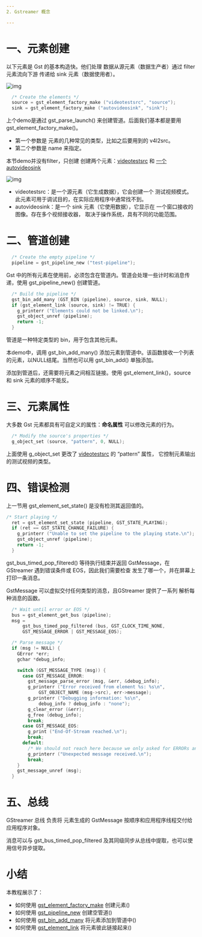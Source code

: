 ```yaml
---
2. Gstreamer 概念

---
```


# 一、元素创建

以下元素是 Gst 的基本构造快。他们处理 数据从源元素（数据生产者）通过 filter 元素流向下游 传递给 sink 元素（数据使用者）。

![img](https://gstreamer.freedesktop.org/documentation/tutorials/basic/images/figure-1.png)

```c
  /* Create the elements */
  source = gst_element_factory_make ("videotestsrc", "source");
  sink = gst_element_factory_make ("autovideosink", "sink");
```

上个demo是通过 gst_parse_launch() 来创建管道。后面我们基本都是要用 gst_element_factory_make()。

- 第一个参数是 元素的几种常见的类型，比如之后要用到的 v4l2src。
- 第二个参数是 name 来指定。

本节demo并没有filter，只创建 创建两个元素：[videotestsrc](https://gstreamer.freedesktop.org/documentation/videotestsrc/index.html#videotestsrc) 和 [一个 autovideosink](https://gstreamer.freedesktop.org/documentation/autodetect/autovideosink.html#autovideosink)

![img](https://gstreamer.freedesktop.org/documentation/tutorials/basic/images/basic-concepts-pipeline.png)

-  videotestsrc：是一个源元素（它生成数据），它会创建一个 测试视频模式。此元素可用于调试目的，在实际应用程序中通常找不到。
- autovideosink：是一个 sink 元素（它使用数据），它显示在 一个窗口接收的图像。存在多个视频接收器， 取决于操作系统，具有不同的功能范围。



# 二、管道创建

```c
  /* Create the empty pipeline */
  pipeline = gst_pipeline_new ("test-pipeline");
```

Gst 中的所有元素在使用前，必须包含在管道内。管道会处理一些计时和消息传递，使用 gst_pipeline_new() 创建管道。

```c
  /* Build the pipeline */
  gst_bin_add_many (GST_BIN (pipeline), source, sink, NULL);
  if (gst_element_link (source, sink) != TRUE) {
    g_printerr ("Elements could not be linked.\n");
    gst_object_unref (pipeline);
    return -1;
  }
```

管道是一种特定类型的 bin，用于包含其他元素。

本demo中，调用 gst_bin_add_many() 添加元素到管道中。该函数接收一个列表的元素，以NULL结尾。当然也可以用 gst_bin_add() 单独添加。

添加到管道后，还需要将元素之间相互链接。使用 gst_element_link()，source 和 sink 元素的顺序不能反。



# 三、元素属性

大多数 Gst 元素都具有可自定义的属性：**命名属性** 可以修改元素的行为。

```c
  /* Modify the source's properties */
  g_object_set (source, "pattern", 0, NULL);
```

上面使用 g_object_set 更改了 [videotestsrc](https://gstreamer.freedesktop.org/documentation/videotestsrc/index.html#videotestsrc) 的 “pattern” 属性， 它控制元素输出的测试视频的类型。



# 四、错误检测

上一节用 gst_element_set_state() 是没有检测其返回值的。

```c
/* Start playing */
  ret = gst_element_set_state (pipeline, GST_STATE_PLAYING);
  if (ret == GST_STATE_CHANGE_FAILURE) {
    g_printerr ("Unable to set the pipeline to the playing state.\n");
    gst_object_unref (pipeline);
    return -1;
  }
```

gst_bus_timed_pop_filtered() 等待执行结束并返回 GstMessage，在 GStreamer 遇到错误条件或 EOS，因此我们需要检查 发生了哪一个，并在屏幕上打印一条消息。

GstMessage 可以虚拟交付任何类型的消息，且GStreamer 提供了一系列 解析每种消息的函数。

```c
  /* Wait until error or EOS */
  bus = gst_element_get_bus (pipeline);
  msg =
      gst_bus_timed_pop_filtered (bus, GST_CLOCK_TIME_NONE,
      GST_MESSAGE_ERROR | GST_MESSAGE_EOS);

  /* Parse message */
  if (msg != NULL) {
    GError *err;
    gchar *debug_info;

    switch (GST_MESSAGE_TYPE (msg)) {
      case GST_MESSAGE_ERROR:
        gst_message_parse_error (msg, &err, &debug_info);
        g_printerr ("Error received from element %s: %s\n",
            GST_OBJECT_NAME (msg->src), err->message);
        g_printerr ("Debugging information: %s\n",
            debug_info ? debug_info : "none");
        g_clear_error (&err);
        g_free (debug_info);
        break;
      case GST_MESSAGE_EOS:
        g_print ("End-Of-Stream reached.\n");
        break;
      default:
        /* We should not reach here because we only asked for ERRORs and EOS */
        g_printerr ("Unexpected message received.\n");
        break;
    }
    gst_message_unref (msg);
  }
```



# 五、总线

 GStreamer 总线 负责将 元素生成的 GstMessage 按顺序和应用程序线程交付给应用程序对象。

消息可以与 gst_bus_timed_pop_filtered 及其同级同步从总线中提取，也可以使用信号异步提取。



# 小结

本教程展示了：

- 如何使用 [gst_element_factory_make](https://gstreamer.freedesktop.org/documentation/gstreamer/gstelementfactory.html#gst_element_factory_make) 创建元素()
- 如何使用 [gst_pipeline_new](https://gstreamer.freedesktop.org/documentation/gstreamer/gstpipeline.html#gst_pipeline_new) 创建空管道()
- 如何使用 [gst_bin_add_many](https://gstreamer.freedesktop.org/documentation/gstreamer/gstbin.html#gst_bin_add_many) 将元素添加到管道中()
- 如何使用 [gst_element_link](https://gstreamer.freedesktop.org/documentation/gstreamer/gstelement.html#gst_element_link) 将元素彼此链接起来()